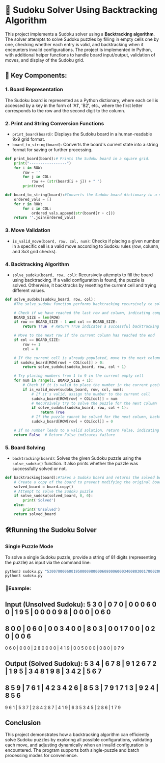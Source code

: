 # 🧩 Sudoku Solver Using Backtracking Algorithm

This project implements a Sudoku solver using a **Backtracking algorithm**. The solver attempts to solve Sudoku puzzles by filling in empty cells one by one, checking whether each entry is valid, and backtracking when it encounters invalid configurations. The project is implemented in Python, with additional helper functions to handle board input/output, validation of moves, and display of the Sudoku grid.

## 🚀 Key Components:

### 1. Board Representation
The Sudoku board is represented as a Python dictionary, where each cell is accessed by a key in the form of 'A1', 'B2', etc., where the first letter corresponds to the row and the second digit to the column.

### 2. Print and String Conversion Functions
- `print_board(board)`: Displays the Sudoku board in a human-readable 9x9 grid format.
- `board_to_string(board)`: Converts the board's current state into a string format for saving or further processing.

```python
def print_board(board):# Prints the Sudoku board in a square grid.
    print("-----------------")
    for i in ROW:
        row = ''
        for j in COL:
            row += (str(board[i + j]) + " ")
        print(row)
```

```python
def board_to_string(board):#Converts the Sudoku board dictionary to a string for writing.
    ordered_vals = []
    for r in ROW:
        for c in COL:
            ordered_vals.append(str(board[r + c]))
    return ''.join(ordered_vals)
```

### 3. Move Validation
- `is_valid_move(board, row, col, num)`: Checks if placing a given number in a specific cell is a valid move according to Sudoku rules (row, column, and 3x3 grid checks).

### 4. Backtracking Algorithm
- `solve_sudoku(board, row, col)`: Recursively attempts to fill the board using backtracking. If a valid configuration is found, the puzzle is solved. Otherwise, it backtracks by resetting the current cell and trying different values.

```python
def solve_sudoku(sudoku_board, row, col):
    #The solve_sudoku function performs backtracking recursively to solve the Sudoku puzzle.: BackTracking

    # Check if we have reached the last row and column, indicating completion of the puzzle
    BOARD_SIZE = len(ROW)
    if row == BOARD_SIZE - 1 and col == BOARD_SIZE:
        return True  # Return True indicates a successful backtracking

    # Move to the next row if the current column has reached the end
    if col == BOARD_SIZE:
        row += 1
        col = 0

    # If the current cell is already populated, move to the next column
    if sudoku_board[ROW[row] + COL[col]] > 0:
        return solve_sudoku(sudoku_board, row, col + 1)

    # Try placing numbers from 1 to 9 in the current empty cell
    for num in range(1, BOARD_SIZE + 1):
        # Check if it is valid to place the number in the current position
        if is_valid_move(sudoku_board, row, col, num):
            # If it's valid, assign the number to the current cell
            sudoku_board[ROW[row] + COL[col]] = num
            # Recursively try to solve the puzzle for the next column
            if solve_sudoku(sudoku_board, row, col + 1):
                return True
            # If the puzzle cannot be solved for the next column, backtrack by resetting the current cell to 0
            sudoku_board[ROW[row] + COL[col]] = 0

    # If no number leads to a valid solution, return False, indicating that the puzzle cannot be solved with the current configuration
    return False  # Return False indicates failure
```
### 5. Board Solving
- `backtracking(board)`: Solves the given Sudoku puzzle using the `solve_sudoku()` function. It also prints whether the puzzle was successfully solved or not.

```python
def backtracking(board):#Takes a Sudoku board and returns the solved board using backtracking algorithm.
    # Create a copy of the board to prevent modifying the original board
    solved_board = board.copy()
    # Attempt to solve the Sudoku puzzle
    if solve_sudoku(solved_board, 0, 0):
        print('Solved')
    else:
        print('Unsolved')
    return solved_board
```


## 🛠️Running the Sudoku Solver

### Single Puzzle Mode
To solve a single Sudoku puzzle, provide a string of 81 digits (representing the puzzle) as input via the command line:

```bash
python3 sudoku.py "530070000600195000098000060800060003400803001700020006060000280000419005000080079"
python3 sudoku.py
```

### 📝Example:
Input (Unsolved Sudoku):
5 3 0 | 0 7 0 | 0 0 0
6 0 0 | 1 9 5 | 0 0 0
0 9 8 | 0 0 0 | 0 6 0
---------------------
8 0 0 | 0 6 0 | 0 0 3
4 0 0 | 8 0 3 | 0 0 1
7 0 0 | 0 2 0 | 0 0 6
---------------------
0 6 0 | 0 0 0 | 2 8 0
0 0 0 | 4 1 9 | 0 0 5
0 0 0 | 0 8 0 | 0 7 9


Output (Solved Sudoku):
5 3 4 | 6 7 8 | 9 1 2
6 7 2 | 1 9 5 | 3 4 8
1 9 8 | 3 4 2 | 5 6 7
---------------------
8 5 9 | 7 6 1 | 4 2 3
4 2 6 | 8 5 3 | 7 9 1
7 1 3 | 9 2 4 | 8 5 6
---------------------
9 6 1 | 5 3 7 | 2 8 4
2 8 7 | 4 1 9 | 6 3 5
3 4 5 | 2 8 6 | 1 7 9

## Conclusion
This project demonstrates how a backtracking algorithm can efficiently solve Sudoku puzzles by exploring all possible configurations, validating each move, and adjusting dynamically when an invalid configuration is encountered. The program supports both single-puzzle and batch processing modes for convenience.
